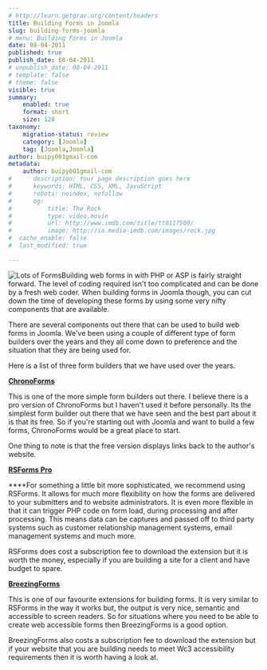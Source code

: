 ```yaml
---
# http://learn.getgrav.org/content/headers
title: Building Forms in Joomla
slug: building-forms-joomla
# menu: Building Forms in Joomla
date: 08-04-2011
published: true
publish_date: 08-04-2011
# unpublish_date: 08-04-2011
# template: false
# theme: false
visible: true
summary:
    enabled: true
    format: short
    size: 128
taxonomy:
    migration-status: review
    category: [Joomla]
    tag: [Joomla,Joomla]
author: buipy001gmail-com
metadata:
    author: buipy001gmail-com
#      description: Your page description goes here
#      keywords: HTML, CSS, XML, JavaScript
#      robots: noindex, nofollow
#      og:
#          title: The Rock
#          type: video.movie
#          url: http://www.imdb.com/title/tt0117500/
#          image: http://ia.media-imdb.com/images/rock.jpg
#  cache_enable: false
#  last_modified: true

---
```


![Lots of Forms](wp-content/uploads/2011/04/forms-150x150.jpg "Forms")Building web forms in with PHP or ASP is fairly straight forward. The level of coding required isn't too complicated and can be done by a fresh web coder. When building forms in Joomla though, you can cut down the time of developing these forms by using some very nifty components that are available.

There are several components out there that can be used to build web forms in Joomla. We've been using a couple of different type of form builders over the years and they all come down to preference and the situation that they are being used for.

Here is a list of three form builders that we have used over the years.

[**ChronoForms**](http://extensions.joomla.org/extensions/contacts-and-feedback/forms/1508 "ChronoForms")

This is one of the more simple form builders out there. I believe there is a pro version of ChronoForms but I haven't used it before personally. Its the simplest form builder out there that we have seen and the best part about it is that its free. So if you're starting out with Joomla and want to build a few forms, ChronoForms would be a great place to start.

One thing to note is that the free version displays links back to the author's website.

**[RSForms Pro](http://extensions.joomla.org/extensions/contacts-and-feedback/forms/4964 "RSForms Pro")**

****For something a little bit more sophisticated, we recommend using RSForms. It allows for much more flexibility on how the forms are delivered to your submitters and to website administrators. It is even more flexible in that it can trigger PHP code on form load, during processing and after processing. This means data can be captures and passed off to third party systems such as customer relationship management systems, email management systems and much more.

RSForms does cost a subscription fee to download the extension but it is worth the money, especially if you are building a site for a client and have budget to spare.

[**BreezingForms**](http://extensions.joomla.org/extensions/contacts-and-feedback/forms/4709 "BreezingForms")

This is one of our favourite extensions for building forms. It is very similar to RSForms in the way it works but, the output is very nice, semantic and accessible to screen readers. So for situations where you need to be able to create web accessible forms then BreezingForms is a good option.

BreezingForms also costs a subscription fee to download the extension but if your website that you are building needs to meet Wc3 accessibility requirements then it is worth having a look at.